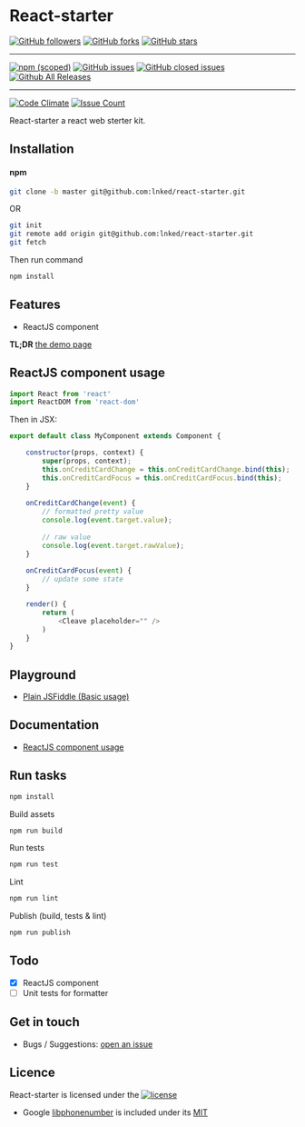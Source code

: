 
# React-starter

[![GitHub followers](https://img.shields.io/github/followers/lnked.svg?style=social&label=Follow)](https://github.com/lnked/react-starter)
[![GitHub forks](https://img.shields.io/github/forks/lnked/react-starter.svg?style=social&label=Fork)](https://github.com/lnked/react-starter)
[![GitHub stars](https://img.shields.io/github/stars/lnked/react-starter.svg?style=social&label=Star)](https://github.com/lnked/react-starter)

---

[![npm (scoped)](https://img.shields.io/npm/v/@cycle/core.svg)](https://github.com/lnked/react-starter)
[![GitHub issues](https://img.shields.io/github/issues/lnked/react-starter.svg)](https://github.com/lnked/react-starter)
[![GitHub closed issues](https://img.shields.io/github/issues-closed/lnked/react-starter.svg)](https://github.com/lnked/react-starter)
[![Github All Releases](https://img.shields.io/github/downloads/lnked/react-starter/total.svg)](https://github.com/lnked/react-starter)

---

[![Code Climate](https://codeclimate.com/github/lnked/react-starter/badges/gpa.svg)](https://codeclimate.com/github/lnked/react-starter)
[![Issue Count](https://codeclimate.com/github/lnked/react-starter/badges/issue_count.svg)](https://codeclimate.com/github/lnked/react-starter)

React-starter a react web sterter kit.

## Installation

#### npm

```bash
git clone -b master git@github.com:lnked/react-starter.git
```

OR

```bash
git init
git remote add origin git@github.com:lnked/react-starter.git
git fetch
```

Then run command

```bash
npm install
```

## Features

- ReactJS component

**TL;DR** [the demo page](https://lnked.github.io/react-starter/)


## ReactJS component usage

```js
import React from 'react'
import ReactDOM from 'react-dom'
```

Then in JSX:

```js
export default class MyComponent extends Component {

    constructor(props, context) {
        super(props, context);
        this.onCreditCardChange = this.onCreditCardChange.bind(this);
        this.onCreditCardFocus = this.onCreditCardFocus.bind(this);
    }
    
    onCreditCardChange(event) {
        // formatted pretty value
        console.log(event.target.value);
        
        // raw value
        console.log(event.target.rawValue);
    }
    
    onCreditCardFocus(event) {
        // update some state
    }

    render() {
        return (
            <Cleave placeholder="" />
        )
    }
}
```

## Playground

- [Plain JSFiddle (Basic usage)](https://jsfiddle.net/)

## Documentation

- [ReactJS component usage](https://github.com/nosir/cleave.js/blob/master/doc/reactjs-component-usage.md)

## Run tasks

```bash
npm install
```

Build assets

```bash
npm run build
```

Run tests

```bash
npm run test
```

Lint

```bash
npm run lint
```

Publish (build, tests & lint)

```bash
npm run publish
```

## Todo
- [x] ReactJS component
- [ ] Unit tests for formatter

## Get in touch
- Bugs / Suggestions: [open an issue](https://github.com/lnked/react-starter/issues)

## Licence

React-starter is licensed under the [![license](https://img.shields.io/github/license/lnked/react-starter.svg)](https://github.com/lnked/react-starter/blob/fastest/LICENSE)

- Google [libphonenumber](https://github.com/googlei18n/libphonenumber) is included under its [MIT](https://opensource.org/licenses/MIT)
